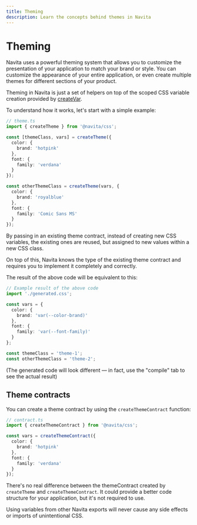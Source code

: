```yaml
---
title: Theming
description: Learn the concepts behind themes in Navita
---
```


# Theming

Navita uses a powerful theming system that allows you to customize the presentation of your application to match your
brand or style. You can customize the appearance of your entire application, or even create multiple themes for
different sections of your product.

Theming in Navita is just a set of helpers on top of the scoped CSS variable creation provided
by [createVar](../300-api/600-createVar.md).

To understand how it works, let's start with a simple example:

```ts compile
// theme.ts
import { createTheme } from '@navita/css';

const [themeClass, vars] = createTheme({
  color: {
    brand: 'hotpink'
  },
  font: {
    family: 'verdana'
  }
});

const otherThemeClass = createTheme(vars, {
  color: {
    brand: 'royalblue'
  },
  font: {
    family: 'Comic Sans MS'
  }
});
```

By passing in an existing theme contract, instead of creating new CSS variables, the existing ones are reused, but
assigned to new values within a new CSS class.

On top of this, Navita knows the type of the existing theme contract and requires you to implement it completely and
correctly.

The result of the above code will be equivalent to this:

```ts
// Example result of the above code
import './generated.css';

const vars = {
  color: {
    brand: 'var(--color-brand)'
  },
  font: {
    family: 'var(--font-family)'
  }
};

const themeClass = 'theme-1';
const otherThemeClass = 'theme-2';
```

(The generated code will look different — in fact, use the "compile" tab to see the actual result)

## Theme contracts

You can create a theme contract by using the `createThemeContract` function:

```ts compile
// contract.ts
import { createThemeContract } from '@navita/css';

const vars = createThemeContract({
  color: {
    brand: 'hotpink'
  },
  font: {
    family: 'verdana'
  }
});
```

There's no real difference between the themeContract created by `createTheme` and `createThemeContract`.
It could provide a better code structure for your application, but it's not required to use.

Using variables from other Navita exports will never cause any side effects or imports of unintentional CSS.
